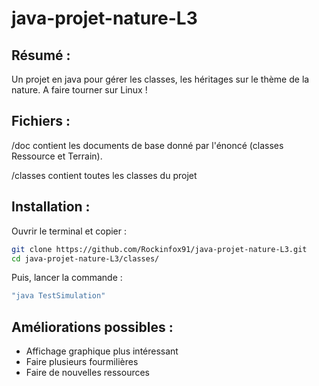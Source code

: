 # java-projet-nature-L3
## Résumé :
Un projet en java pour gérer les classes, les héritages sur le thème de la nature.
A faire tourner sur Linux !

## Fichiers :
/doc contient les documents de base donné par l'énoncé (classes Ressource et Terrain).

/classes contient toutes les classes du projet

## Installation : 

Ouvrir le terminal et copier :

```sh
git clone https://github.com/Rockinfox91/java-projet-nature-L3.git
cd java-projet-nature-L3/classes/
```

Puis, lancer la commande :
```sh
"java TestSimulation"
```

## Améliorations possibles :

- Affichage graphique plus intéressant
- Faire plusieurs fourmilières
- Faire de nouvelles ressources
